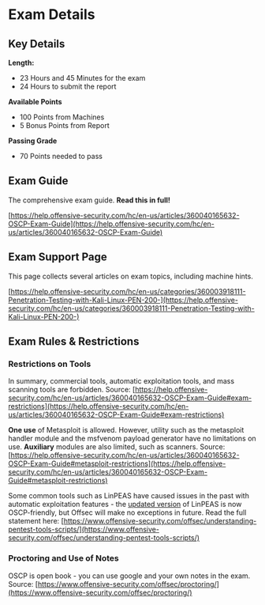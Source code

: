 # Exam Details

## Key Details

**Length:**
- 23 Hours and 45 Minutes for the exam
- 24 Hours to submit the report

**Available Points**
- 100 Points from Machines
- 5 Bonus Points from Report

**Passing Grade**
- 70 Points needed to pass

## Exam Guide

The comprehensive exam guide. **Read this in full!**

[https://help.offensive-security.com/hc/en-us/articles/360040165632-OSCP-Exam-Guide](https://help.offensive-security.com/hc/en-us/articles/360040165632-OSCP-Exam-Guide)

## Exam Support Page

This page collects several articles on exam topics, including machine hints.

[https://help.offensive-security.com/hc/en-us/categories/360003918111-Penetration-Testing-with-Kali-Linux-PEN-200-](https://help.offensive-security.com/hc/en-us/categories/360003918111-Penetration-Testing-with-Kali-Linux-PEN-200-)

## Exam Rules & Restrictions

### Restrictions on Tools

In summary, commercial tools, automatic exploitation tools, and mass scanning tools are forbidden. Source: [https://help.offensive-security.com/hc/en-us/articles/360040165632-OSCP-Exam-Guide#exam-restrictions](https://help.offensive-security.com/hc/en-us/articles/360040165632-OSCP-Exam-Guide#exam-restrictions)

**One use** of Metasploit is allowed. However, utility such as the metasploit handler module and the msfvenom payload generator have no limitations on use. **Auxiliary** modules are also limited, such as scanners. Source: [https://help.offensive-security.com/hc/en-us/articles/360040165632-OSCP-Exam-Guide#metasploit-restrictions](https://help.offensive-security.com/hc/en-us/articles/360040165632-OSCP-Exam-Guide#metasploit-restrictions)

Some common tools such as LinPEAS have caused issues in the past with automatic exploitation features - the [updated version](https://github.com/carlospolop/privilege-escalation-awesome-scripts-suite/issues/125) of LinPEAS is now OSCP-friendly, but Offsec will make no exceptions in future. Read the full statement here: [https://www.offensive-security.com/offsec/understanding-pentest-tools-scripts/](https://www.offensive-security.com/offsec/understanding-pentest-tools-scripts/)

### Proctoring and Use of Notes

OSCP is open book - you can use google and your own notes in the exam. Source: [https://www.offensive-security.com/offsec/proctoring/](https://www.offensive-security.com/offsec/proctoring/)